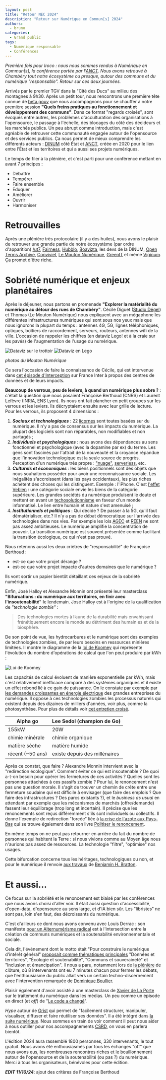 ```yaml
---
layout: post
title: "Retour NEC 2024"
description: "Retour sur Numérique en Commun[s] 2024"
authors:
  - bruno
categories:
  - Grand public
tags:
  - Numérique responsable
  - Conférences
---
```


_Première fois pour Iroco : nous nous sommes rendus à Numérique en Commun[s], la conférence portée par l'[ANCT](https://agence-cohesion-territoires.gouv.fr/). Nous avons retrouvé à Chambéry tout notre écosystème ou presque, autour des communs et du numérique "responsable". Retour sur ces deux journées._

Arrivés par le premier TGV dans la "Cité des Ducs" au milieu des montagnes à 9h30. Après un petit tour, nous rencontrons une première tête connue de [beta.gouv](https://beta.gouv.fr/) que nous accompagnons pour se chauffer à notre première session **"Quels freins pratiques au fonctionnement et développement des communs"**. Dans ce format "regards croisés", sont évoqués entre autres, les problèmes d'acculturation des organisations à l'opensource, le passage à l'échelle, des blocages du côté des décideurs et les marchés publics. Un peu abrupt comme introduction, mais c'est agréable de retrouver cette communauté engagée autour de l'opensource et des services publics. Ça nous permet de mieux comprendre les différents acteurs : [DINUM](https://www.numerique.gouv.fr/dinum/) côté État et [ANCT](https://agence-cohesion-territoires.gouv.fr/), créée en 2020 pour le lien entre l’État et les territoires et qui a aussi ses projets numériques.

Le temps de filer à la plénière, et c'est parti pour une conférence mettant en avant 7 principes&nbsp;:

* Débattre
* Tempérer
* Faire ensemble
* Éduquer
* Améliorer
* Ouvrir
* Harmoniser

# Retrouvailles

Après une plénière très protocolaire (il y a des huiles), nous avons le plaisir de retrouver une grande partie de notre écosystème (par ordre d'apparition) [/ut7](https://ut7.fr/), [Fairness](https://fairness.coop), [Hubblo](https://hubblo.org/), [Boavizta](https://boavizta.org/), les devs de la DINUM, [Open Terms Archive](https://opentermsarchive.org), [Conviviel](https://www.conviviel.org/), [Le Mouton Numérique](https://mouton-numerique.org/), [GreenIT](https://www.greenit.fr/) et même [Viginum](https://www.sgdsn.gouv.fr/notre-organisation/composantes/service-de-vigilance-et-protection-contre-les-ingerences-numeriques). Ça promet d'être riche.

# Sobriété numérique et enjeux planétaires

Après le déjeuner, nous partons en promenade **"Explorer la matérialité du numérique au détour des rues de Chambéry"**. Cécile Diguet ([Studio Dégel](https://studiodegel.com/)) et Thomas (Le Mouton Numérique) nous expliquent avec un mégaphone les différentes infrastructures numériques qui sont sous nos yeux mais que nous ignorons la plupart du temps : antennes 4G, 5G, lignes téléphoniques, optiques, boîtiers de raccordement, serveurs, routeurs, antennes wifi de la ville. L'occasion de rappeler les chiffres (en dataviz Lego! et à la craie sur les pavés) de l'augmentation de l'usage du numérique.

![Dataviz sur le trottoir](/images/nec2024/trottoir.png)
![Dataviz en Lego](/images/nec2024/lego.png)

*photos du Mouton Numérique*

Ce sera l'occasion de faire la connaissance de Cécile, qui est intervenue dans [cet épisode d'Interception](https://www.radiofrance.fr/franceinter/podcasts/interception/interception-du-dimanche-22-septembre-2024-8847789) sur France Inter à propos des centres de données et de leurs impacts.

**Beaucoup de verrous, peu de leviers, à quand un numérique plus sobre ?** : c'était la question que nous posaient Françoise Berthoud (CNRS) et Laurent Lefèvre (INRIA, ENS Lyon). Ils nous ont fait plancher en petit groupes sur les verrous et les leviers. Ils décryptaient ensuite avec leur grille de lecture. Pour les verrous, ils proposent 4 dimensions :

1. ***Sociaux et technologiques*** : 22 [licornes](https://fr.wikipedia.org/wiki/Licorne_(%C3%A9conomie)) sont toutes basées sur du numérique. Il n'y a pas de consensus sur les impacts du numérique. La plupart des logiciels sont non réparables, non modifiables et non partagés ;
2. ***Individuels et psychologiques*** : nous avons des dépendances au sens fonctionnel et psychologique (avec la dopamine par ex) du terme. Les gens sont fascinés par l'attrait de la nouveauté et la croyance répandue que l'innovation technologique est la seule source de progrès. Perception d'un numérique très propre : ["nuage"](https://fr.wikipedia.org/wiki/Cloud_computing), [serverless](https://fr.wikipedia.org/wiki/Informatique_sans_serveur), etc.
3. ***Culturels et économiques*** : les biens positionnels sont des objets que nous souhaitons posséder pour avoir une reconnaissance sociale. Les inégalités s'accroissent (dans les pays occidentaux), les plus riches achètent des choses qui les distinguent. Exemple : l'iPhone. C'est [l'effet Veblen](https://fr.wikipedia.org/wiki/Effet_Veblen) : une catégorie sociale envie les biens de la catégorie supérieure. Les grandes sociétés du numérique produisent le doute et mettent en avant un [techosolutionnisme](https://fr.wikipedia.org/wiki/Technosolutionnisme) en faveur d'un monde informatisé. Le lien entre humain et nature s'est amenuisé ;
4. ***Institutionnels et politiques*** : Qui décide ? De passer à la 5G, qu'il faut dématérialiser, etc.? Il n'y a pas de débat démocratique sur l'arrivée des technologies dans nos vies. Par exemple les lois [AGEC](https://www.ecologie.gouv.fr/loi-anti-gaspillage-economie-circulaire) et [REEN](https://ecoresponsable.numerique.gouv.fr/r%C3%A9glementations/) ne sont pas assez ambitieuses. Le numérique amplifie la concentration de pouvoir. La transition numérique est souvent présentée comme facilitant la transition écologique, ce qui n'est pas prouvé.

Nous retenons aussi les deux criètres de "responsabilité" de Françoise Berthoud :

- est-ce que votre projet dérange ?
- est-ce que votre projet impacte d'autres domaines que le numérique ?

Ils vont sortir un papier bientôt détaillant ces enjeux de la sobriété numérique.

Enfin, José Halloy et Alexandre Monnin ont présenté leur masterclass **"Bifurcations : du numérique aux territoires, en finir avec l'insoutenabilité"** le lendemain. José Halloy est à l'origine de la qualification de *"technologie zombie"* :

> Des technologies mortes à l’aune de la durabilité mais envahissant frénétiquement encore le monde au détriment des humain·es et de la biosphère.

De son point de vue, les hydrocarbures et le numérique sont des exemples de technologies zombies, de par leurs besoins en ressources minières limitées. Il montre le diagramme de la [loi de Koomey](https://fr.wikipedia.org/wiki/Loi_de_Koomey) qui représente l'évolution du nombre d'opérations de calcul que l'on peut produire par kWh :

![Loi de Koomey](/images/nec2024/Koomeys_law_graph.jpg)

Les capacités de calcul évoluent de manière exponentielle par kWh, mais c'est relativement inefficace comparé à des systèmes organiques et il existe un effet rebond lié à ce gain de puissance. On le constate par exemple par [les demandes croissantes en énergie électrique](https://www.bloomberg.com./graphics/2024-ai-data-centers-power-grids/?srnd=undefined) des grandes entreprises du numérique. Il oppose à ces technologies zombies les processus naturels qui existent depuis des dizaines de milliers d'années, voir plus, comme la photosynthèse. Pour plus de détails voir [cet entretien croisé](https://www.ritimo.org/Au-dela-du-low-tech-technologies-zombies-soutenabilite-et-inventions).

| Alpha go         | Lee Sedol (champion de Go)    |
|------------------|-------------------------------|
| 155kW            | 20W                           |
| chimie minérale  | chimie organique              |
| matière sèche    | matière humide                |
| récent (~50 ans) | existe depuis des millénaires |

Après ce constat, que faire ? Alexandre Monnin intervient avec la "redirection écologique". Comment éviter ce qui est insoutenable ? De quoi a-t-on besoin pour opérer les fermetures de ces activités ? Quelles sont les personnes attachées à ces passifs zombie ? Pour lui, le renoncement n'est pas une question morale. Il s'agit de trouver un chemin de crête entre une fermeture soudaine qui est difficile à envisager (que faire des emplois ? Que faire des infrastructures ? Des parcs existants ?), et le *business as usual* en attendant par exemple que les mécanismes de marchés (offre/demande) fassent leur équilibrage (trop long et incertain). Il précise que les renoncements sont reçus différemment s'ils sont individuels ou collectifs. Il donne l'exemple de redirection "forcée" liée à [la crise de l'azote aux Pays-Bas](https://www.youtube.com/watch?v=NMvi_gocBtA) qui se trouve également dans son livre [Politiser le renoncement](https://www.babelio.com/livres/Monnin-Politiser-le-renoncement/1490735).

En même temps on ne peut pas retourner en arrière du fait du nombre de personnes qui habitent la Terre : si nous vivions comme au Moyen âge nous n'aurions pas assez de ressources. La technologie "filtre", "optimise" nos usages.

Cette bifurcation concerne tous les héritages, technologiques ou non, et pour le numérique il renvoie [aux travaux](https://web.archive.org/web/20240912013507/https://thenewnormal.strelka.com/) de [Benjamin H. Bratton](https://en.wikipedia.org/wiki/Benjamin_H._Bratton).

# Et aussi...

Ce focus sur la sobriété et le renoncement est biaisé par les conférences que nous avons choisi d'aller voir. Il était aussi question d'accessibilité, d'open-data, d'opensource au sens large, et d'IA bien sûr. Les "libristes" ne sont pas, loin s'en faut, des décroissants du numérique.

C'est d'ailleurs ce dont nous avons convenu avec Louis Derrac : son manifeste [pour un Alternumérisme radical](https://louisderrac.com/alternumerisme-radical/) est à l'intersection entre la création de communs numériques et la soutenabilité environnementale et sociale.

Cela dit, l'événement dont le motto était "Pour construire le numérique d'intérêt général" [proposait comme thématiques principales](https://www.youtube.com/watch?v=2QU4rC8sg2U) "Données et territoires", "Écologie et soutenabilité", "Communs et souveraineté" et "Inclusion et émancipation". Il nous a paru, notamment lors de [la plénière](https://www.youtube.com/watch?v=232N7zhp2fQ) de clôture, où 8 intervenants ont eu 7 minutes chacun pour fermer les débats, que l'enthousiasme du public allait vers un certain techno-discernement avec l'intervention remarquée de [Dominique Boullier](https://fr.wikipedia.org/wiki/Dominique_Boullier).

Plaisir également d'avoir assisté à une masterclass de [Xavier de La Porte](https://fr.wikipedia.org/wiki/Xavier_de_La_Porte) sur le traitement du numérique dans les médias. Un peu comme un épisode en direct (et *off*) de "[Le code a changé](https://www.radiofrance.fr/franceinter/podcasts/le-code-a-change)".

*Hype* autour de [Grist](https://www.getgrist.com/) qui permet de "facilement structurer, manipuler, visualiser, diffuser et faire réutiliser ses données". Il a été intégré dans [la suite numérique](https://lasuite.numerique.gouv.fr/). Nous sommes en train de voir comment il peut nous aider à nous outiller pour nos accompagnements [CSRD](https://finance.ec.europa.eu/capital-markets-union-and-financial-markets/company-reporting-and-auditing/company-reporting/corporate-sustainability-reporting_en), on vous en parlera bientôt.

L'édition 2024 aura rassemblé 1800 personnes, 330 intervenants, le tout gratuit. Nous avons été enthousiasmés par tous les échanges "off" que nous avons eus, les nombreuses rencontres riches et le bouillonnement autour de l'opensource et de la soutenabilité (ou pas&nbsp;?) du numérique. Merci à tous les organisateurs, bénévoles pour cette édition.

***EDIT 11/10/24***: ajout des critères de Françoise Berthoud
